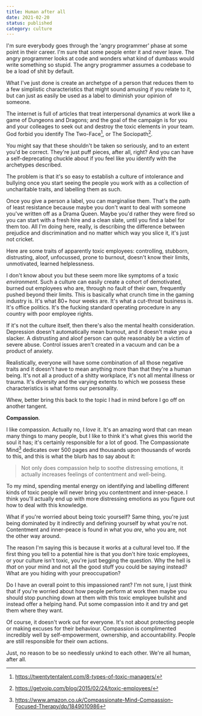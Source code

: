 ```yaml
---
title: Human after all
date: 2021-02-20
status: published
category: culture
---
```


I'm sure everybody goes through the 'angry programmer' phase at some point in their career. I'm sure that some people enter it and never leave. The angry programmer looks at code and wonders what kind of dumbass would write something so stupid. The angry programmer assumes a codebase to be a load of shit by default.

What I've just done is create an archetype of a person that reduces them to a few simplistic characteristics that might sound amusing if you relate to it, but can just as easily be used as a label to diminish your opinion of someone.

The internet is full of articles that treat interpersonal dynamics at work like a game of Dungeons and Dragons; and the goal of the campaign is for you and your colleages to seek out and destroy the toxic elements in your team. God forbid you identify The Two-Face[^1], or The Sociopath[^2].

You might say that these shouldn't be taken so seriously, and to an extent you'd be correct. They're just puff pieces, after all, right? And you can have a self-deprecating chuckle about if you feel like you identify with the archetypes described.

The problem is that it's so easy to establish a culture of intolerance and bullying once you start seeing the people you work with as a collection of uncharitable traits, and labelling them as such.

Once you give a person a label, you can marginalise them. That's the path of least resistance because maybe you don't want to deal with someone you've written off as a Drama Queen. Maybe you'd rather they were fired so you can start with a fresh hire and a clean slate, until you find a label for them too. All I'm doing here, really, is describing the difference between prejudice and discrimination and no matter which way you slice it, it's just not cricket.

Here are some traits of apparently toxic employees: controlling, stubborn, distrusting, aloof, unfocussed, prone to burnout, doesn't know their limits, unmotivated, learned helplessness.

I don't know about you but these seem more like symptoms of a toxic _environment_. Such a culture can easily create a cohort of demotivated, burned out employees who are, through no fault of their own, frequently pushed beyond their limits. This is basically what crunch time in the gaming industry is. It's what 80+ hour weeks are. It's what a cut-throat business is. It's office politics. It's the fucking standard operating procedure in any country with poor employee rights.

If it's not the culture itself, then there's also the mental health consideration. Depression doesn't automatically mean burnout, and it doesn't make you a slacker. A distrusting and aloof person can quite reasonably be a victim of severe abuse. Control issues aren't created in a vacuum and can be a product of anxiety.

Realistically, everyone will have some combination of all those negative traits and it doesn't have to mean anything more than that they're a human being. It's not all a product of a shitty workplace, it's not all mental illness or trauma. It's diversity and the varying extents to which we possess these characteristics is what forms our personality.

Whew, better bring this back to the topic I had in mind before I go off on another tangent.

**Compassion**.

I like compassion. Actually no, I _love_ it. It's an amazing word that can mean many things to many people, but I like to think it's what gives this world the soul it has; it's certainly responsible for a lot of good. The Compassionate Mind[^3] dedicates over 500 pages and thousands upon thousands of words to this, and this is what the blurb has to say about it:

> Not only does compassion help to soothe distressing emotions, it actually increases feelings of contentment and well-being.

To my mind, spending mental energy on identifying and labelling different kinds of toxic people will never bring you contentment and inner-peace. I think you'll actually end up with more distressing emotions as you figure out how to deal with this knowledge.

What if you're worried about being toxic yourself? Same thing, you're just being dominated by it indirectly and defining yourself by what you're not. Contentment and inner-peace is found in what you _are_, who you are, not the other way around.

The reason I'm saying this is because it works at a cultural level too. If the first thing you tell to a potential hire is that you don't hire toxic employees, or your culture isn't toxic, you're just begging the question. Why the hell is _that_ on your mind and not all the good stuff you could be saying instead? What are you hiding with your preoccupation?

Do I have an overall point to this impassioned rant? I'm not sure, I just think that if you're worried about how people perform at work then maybe you should stop punching down at them with this toxic employee bullshit and instead offer a helping hand. Put some compassion into it and try and get them where they want.

Of course, it doesn't work out for everyone. It's not about protecting people or making excuses for their behaviour. Compassion is complimented incredibly well by self-empowerment, ownership, and accountability. People are still responsible for their own actions.

Just, no reason to be so needlessly unkind to each other. We're all human, after all.

[^1]: <https://twentytentalent.com/8-types-of-toxic-managers/>
[^2]: <https://getvoip.com/blog/2015/02/24/toxic-employees/>
[^3]: <https://www.amazon.co.uk/Compassionate-Mind-Compassion-Focused-Therapy/dp/1849010986>
